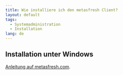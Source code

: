 ```yaml
---
title: Wie installiere ich den metasfresh Client?
layout: default
tags:
  - Systemadministration
  - Installation
lang: de
---
```


## Installation unter Windows
<a href="https://metasfresh.com/dokumentation/client-installation/" title="metasfresh Client-Installation unter Windows" target="\_blank">Anleitung auf metasfresh.com</a>.
